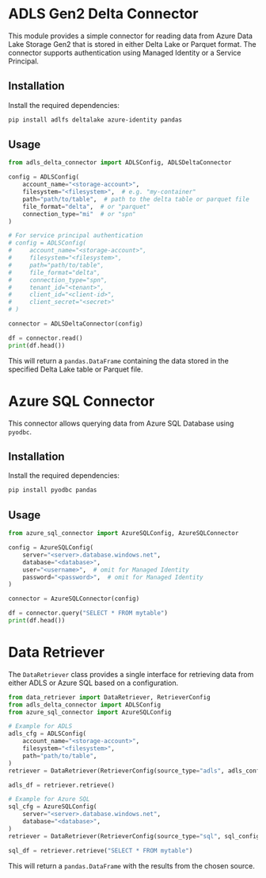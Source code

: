 # ADLS Gen2 Delta Connector

This module provides a simple connector for reading data from Azure Data Lake Storage Gen2 that is stored in either Delta Lake or Parquet format. The connector supports authentication using Managed Identity or a Service Principal.

## Installation

Install the required dependencies:

```bash
pip install adlfs deltalake azure-identity pandas
```

## Usage

```python
from adls_delta_connector import ADLSConfig, ADLSDeltaConnector

config = ADLSConfig(
    account_name="<storage-account>",
    filesystem="<filesystem>",  # e.g. "my-container"
    path="path/to/table",  # path to the delta table or parquet file
    file_format="delta",  # or "parquet"
    connection_type="mi"  # or "spn"
)

# For service principal authentication
# config = ADLSConfig(
#     account_name="<storage-account>",
#     filesystem="<filesystem>",
#     path="path/to/table",
#     file_format="delta",
#     connection_type="spn",
#     tenant_id="<tenant>",
#     client_id="<client-id>",
#     client_secret="<secret>"
# )

connector = ADLSDeltaConnector(config)

df = connector.read()
print(df.head())
```

This will return a `pandas.DataFrame` containing the data stored in the specified Delta Lake table or Parquet file.

# Azure SQL Connector

This connector allows querying data from Azure SQL Database using `pyodbc`.

## Installation

Install the required dependencies:

```bash
pip install pyodbc pandas
```

## Usage

```python
from azure_sql_connector import AzureSQLConfig, AzureSQLConnector

config = AzureSQLConfig(
    server="<server>.database.windows.net",
    database="<database>",
    user="<username>",  # omit for Managed Identity
    password="<password>",  # omit for Managed Identity
)

connector = AzureSQLConnector(config)

df = connector.query("SELECT * FROM mytable")
print(df.head())
```

# Data Retriever

The `DataRetriever` class provides a single interface for retrieving data from either ADLS or Azure SQL based on a configuration.

```python
from data_retriever import DataRetriever, RetrieverConfig
from adls_delta_connector import ADLSConfig
from azure_sql_connector import AzureSQLConfig

# Example for ADLS
adls_cfg = ADLSConfig(
    account_name="<storage-account>",
    filesystem="<filesystem>",
    path="path/to/table",
)
retriever = DataRetriever(RetrieverConfig(source_type="adls", adls_config=adls_cfg))

adls_df = retriever.retrieve()

# Example for Azure SQL
sql_cfg = AzureSQLConfig(
    server="<server>.database.windows.net",
    database="<database>",
)
retriever = DataRetriever(RetrieverConfig(source_type="sql", sql_config=sql_cfg))

sql_df = retriever.retrieve("SELECT * FROM mytable")
```

This will return a `pandas.DataFrame` with the results from the chosen source.

